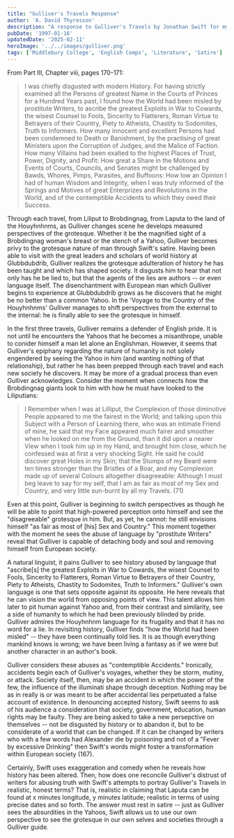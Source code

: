 ```yaml
---
title: "Gulliver's Travels Response"
author: 'A. David Thyresson'
description: "A response to Gulliver's Travels by Jonathan Swift for my English Comprehensive Program at Middlebury College in 1997."
pubDate: '1997-01-16'
updatedDate: '2025-02-11'
heroImage: '../../images/gulliver.png'
tags: ['Middlebury College', 'English Comps', 'Literature', 'Satire']
---
```


From Part III, Chapter viii, pages 170-171:

> I was chiefly disgusted with modern History. For having strictly examined all the Persons of greatest Name in the Courts of Princes for a Hundred Years past, I found how the World had been misled by prostitute Writers, to ascribe the greatest Exploits in War to Cowards, the wisest Counsel to Fools, Sincerity to Flatterers, Roman Virtue to Betrayers of their Country, Piety to Atheists, Chastity to Sodomites, Truth to Informers. How many innocent and excellent Persons had been condemned to Death or Banishment, by the practising of great Ministers upon the Corruption of Judges, and the Malice of Faction. How many Villains had been exalted to the highest Places of Trust, Power, Dignity, and Profit: How great a Share in the Motions and Events of Courts, Councils, and Senates might be challenged by Bawds, Whores, Pimps, Parasites, and Buffoons: How low an Opinion I had of human Wisdom and Integrity, when I was truly informed of the Springs and Motives of great Enterprizes and Revolutions in the World, and of the contemptible Accidents to which they owed their Success.

Through each travel, from Liliput to Brobdingnag, from Laputa to the land of the Houyhnhnms, as Gulliver changes scene he develops measured perspectives of the grotesque. Whether it be the magnified sight of a Brobdingnag woman's breast or the stench of a Yahoo, Gulliver becomes privy to the grotesque nature of man through Swift's satire. Having been able to visit with the great leaders and scholars of world history at Glubbdubdrib, Gulliver realizes the grotesque adulteration of history he has been taught and which has shaped society. It disgusts him to hear that not only has he be lied to, but that the agents of the lies are authors -- or even language itself. The disenchantment with European man which Gulliver begins to experience at Glubbdubdrib grows as he discovers that he might be no better than a common Yahoo. In the 'Voyage to the Country of the Houyhnhnms' Gulliver manages to shift perspectives from the external to the internal: he is finally able to see the grotesque in himself.

In the first three travels, Gulliver remains a defender of English pride. It is not until he encounters the Yahoos that he becomes a misanthrope, unable to conider himself a man let alone an Englishman. However, it seems that Gulliver's epiphany regarding the nature of humanity is not solely engendered by seeing the Yahoo in him (and wanting nothing of that relationship), but rather he has been prepped through each travel and each new society he discovers. It may be more of a gradual process than even Gulliver acknowledges. Consider the moment when connects how the Brobdingnag giants look to him with how he must have looked to the Liliputians:

> I Remember when I was at Lilliput, the Complexion of those diminutive People appeared to me the fairest in the World; and talking upon this Subject with a Person of Learning there, who was an intimate Friend of mine, he said that my Face appeared much fairer and smoother when he looked on me from the Ground, than it did upon a nearer View when I took him up in my Hand, and brought him close, which he confessed was at first a very shocking Sight. He said he could discover great Holes in my Skin; that the Stumps of my Beard were ten times stronger than the Bristles of a Boar, and my Complexion made up of several Colours altogether disagreeable: Although I must beg leave to say for my self, that I am as fair as most of my Sex and Country, and very little sun-burnt by all my Travels. (71)

Even at this point, Gulliver is beginning to switch perspectives as though he will be able to point that high-powered perception onto himself and see the "disagreeable" grotesque in him. But, as yet, he cannot: he still envisions himself "as fair as most of [his] Sex and Country." This moment together with the moment he sees the abuse of language by "prostitute Writers" reveal that Gulliver is capable of detaching body and soul and removing himself from European society.

A natural linguist, it pains Gulliver to see history abused by language that "ascribe[s] the greatest Exploits in War to Cowards, the wisest Counsel to Fools, Sincerity to Flatterers, Roman Virtue to Betrayers of their Country, Piety to Atheists, Chastity to Sodomites, Truth to Informers." Gulliver's own language is one that sets opposite against its opposite. He here reveals that he can vision the world from opposing points of view. This talent allows him later to pit human against Yahoo and, from their contrast and similarity, see a side of humanity to which he had been previously blinded by pride. Gulliver admires the Houyhnhnm language for its frugality and that it has no word for a lie. In revisiting history, Gulliver finds "how the World had been misled" -- they have been continually told lies. It is as though everything mankind knows is wrong; we have been living a fantasy as if we were but another character in an author's book.

Gulliver considers these abuses as "contemptible Accidents." Ironically, accidents begin each of Gulliver's voyages, whether they be storm, mutiny, or attack. Society itself, then, may be an accident in which the power of the few, the influence of the illuminati shape through deception. Nothing may be as in really is or was meant to be after accidental lies perpetuated a false account of existence. In denouncing accepted history, Swift seems to ask of his audience a consideration that society, government, education, human rights may be faulty. They are being asked to take a new persepctive on themselves -- not be disgusted by history or to abandon it, but to be considerate of a world that can be changed. If it can be changed by writers who with a few words had Alexander die by poisoning and not of a "Fever by excessive Drinking" then Swift's words might foster a transformation within European society (167).

Certainly, Swift uses exaggeration and comedy when he reveals how history has been altered. Then, how does one reconcile Gulliver's distrust of writers for abusing truth with Swift's attempts to portray Gulliver's Travels in realistic, honest terms? That is, realistic in claiming that Laputa can be found at x minutes longitude, y minutes latitude; realistic in terms of using precise dates and so forth. The answer must rest in satire -- just as Gulliver sees the absurdities in the Yahoos, Swift allows us to use our own perspective to see the grotesque in our own selves and societies through a Gulliver guide.
